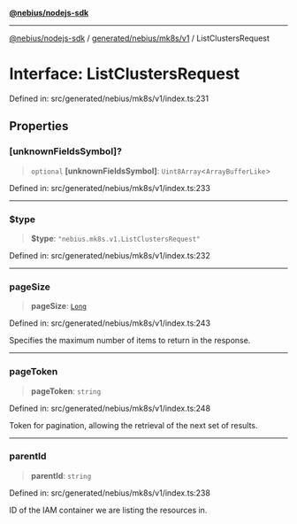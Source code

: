 [**@nebius/nodejs-sdk**](../../../../../README.md)

***

[@nebius/nodejs-sdk](../../../../../README.md) / [generated/nebius/mk8s/v1](../README.md) / ListClustersRequest

# Interface: ListClustersRequest

Defined in: src/generated/nebius/mk8s/v1/index.ts:231

## Properties

### \[unknownFieldsSymbol\]?

> `optional` **\[unknownFieldsSymbol\]**: `Uint8Array`\<`ArrayBufferLike`\>

Defined in: src/generated/nebius/mk8s/v1/index.ts:233

***

### $type

> **$type**: `"nebius.mk8s.v1.ListClustersRequest"`

Defined in: src/generated/nebius/mk8s/v1/index.ts:232

***

### pageSize

> **pageSize**: [`Long`](../../../../../runtime/protos/core/classes/Long.md)

Defined in: src/generated/nebius/mk8s/v1/index.ts:243

Specifies the maximum number of items to return in the response.

***

### pageToken

> **pageToken**: `string`

Defined in: src/generated/nebius/mk8s/v1/index.ts:248

Token for pagination, allowing the retrieval of the next set of results.

***

### parentId

> **parentId**: `string`

Defined in: src/generated/nebius/mk8s/v1/index.ts:238

ID of the IAM container we are listing the resources in.
